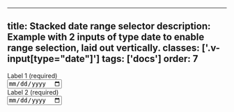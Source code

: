 <!--
 *              Copyright (c) 2025 Visa, Inc.
 *
 * Licensed under the Apache License, Version 2.0 (the "License");
 * you may not use this file except in compliance with the License.
 * You may obtain a copy of the License at
 *
 *         http://www.apache.org/licenses/LICENSE-2.0
 *
 * Unless required by applicable law or agreed to in writing, software
 * distributed under the License is distributed on an "AS IS" BASIS,
 * WITHOUT WARRANTIES OR CONDITIONS OF ANY KIND, either express or implied.
 * See the License for the specific language governing permissions and
 * limitations under the License.
 *
 -->
---
title: Stacked date range selector
description: Example with 2 inputs of type date to enable range selection, laid out vertically.
classes: ['.v-input[type="date"]']
tags: ['docs']
order: 7
---

<div class="v-flex v-flex-col v-gap-16">
    <div class="v-flex v-flex-col v-gap-4">
        <label class="v-label" for="date-selector-range-stacked-from">
            Label 1 (required)
        </label>
        <div class="v-input-container v-surface v-flex-row">
            <input class="v-input" id="date-selector-range-stacked-from" name="date-selector-range-stacked-from" type="date" placeholder="" />
        </div>
    </div>
    <div class="v-flex v-flex-col v-gap-4">
        <label class="v-label" for="date-selector-range-stacked-to">
            Label 2 (required)
        </label>
        <div class="v-input-container v-surface v-flex-row">
            <input class="v-input" id="date-selector-range-stacked-to" name="date-selector-range-stacked-to" type="date" placeholder="" />
        </div>
    </div>
</div>

